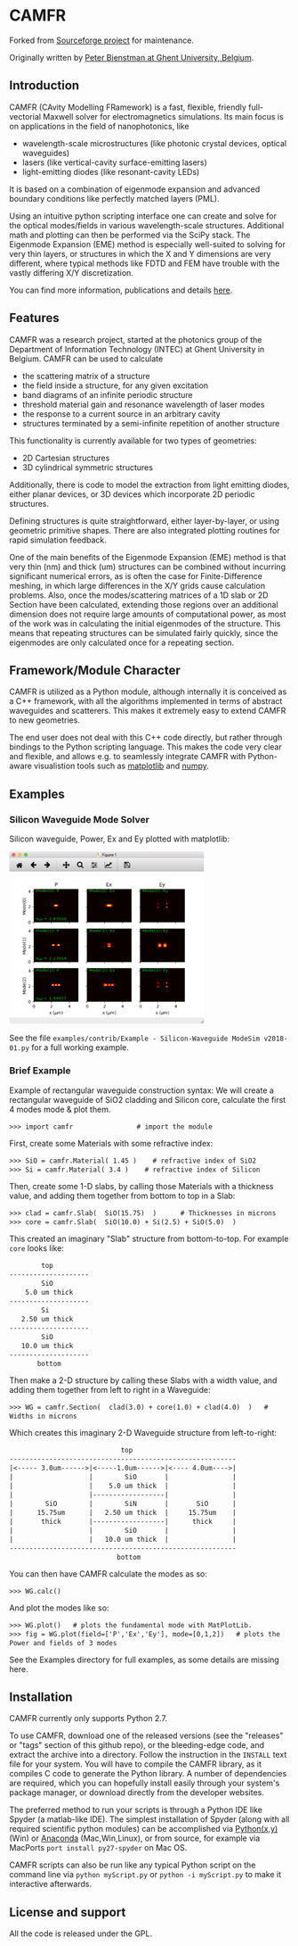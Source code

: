 # CAMFR

Forked from [Sourceforge project](http://camfr.sourceforge.net/) for maintenance.

Originally written by [Peter Bienstman at Ghent University, Belgium](http://www.photonics.intec.ugent.be/contact/people.asp?ID=5).


## Introduction

CAMFR (CAvity Modelling FRamework) is a fast, flexible, friendly full-vectorial Maxwell solver for electromagnetics simulations. Its main focus is on applications in the field of nanophotonics, like
- wavelength-scale microstructures (like photonic crystal devices, optical waveguides)
- lasers (like vertical-cavity surface-emitting lasers)
- light-emitting diodes (like resonant-cavity LEDs)

It is based on a combination of eigenmode expansion and advanced boundary conditions like perfectly matched layers (PML).  

Using an intuitive python scripting interface one can create and solve for the optical modes/fields in various wavelength-scale structures. Additional math and plotting can then be performed via the SciPy stack. The Eigenmode Expansion (EME) method is especially well-suited to solving for very thin layers, or structures in which the X and Y dimensions are very different, where typical methods like FDTD and FEM have trouble with the vastly differing X/Y discretization.

You can find more information, publications and details [here](http://www.photonics.intec.ugent.be/research/topics.asp?ID=17).



## Features

CAMFR was a research project, started at the photonics group of the Department of Information Technology (INTEC) at Ghent University in Belgium. CAMFR can be used to calculate
- the scattering matrix of a structure
- the field inside a structure, for any given excitation
- band diagrams of an infinite periodic structure
- threshold material gain and resonance wavelength of laser modes
- the response to a current source in an arbitrary cavity
- structures terminated by a semi-infinite repetition of another structure

This functionality is currently available for two types of geometries:
- 2D Cartesian structures
- 3D cylindrical symmetric structures

Additionally, there is code to model the extraction from light emitting diodes, either planar devices, or 3D devices which incorporate 2D periodic structures.

Defining structures is quite straightforward, either layer-by-layer, or using geometric primitive shapes. There are also integrated plotting routines for rapid simulation feedback.

One of the main benefits of the Eigenmode Expansion (EME) method is that very thin (nm) and thick (um) structures can be combined without incurring significant numerical errors, as is often the case for Finite-Difference meshing, in which large differences in the X/Y grids cause calculation problems. Also, once the modes/scattering matrices of a 1D slab or 2D Section have been calculated, extending those regions over an additional dimension does not require large amounts of computational power, as most of the work was in calculating the initial eigenmodes of the structure. This means that repeating structures can be simulated fairly quickly, since the eigenmodes are only calculated once for a repeating section.



## Framework/Module Character

CAMFR is utilized as a Python module, although internally it is conceived as a C++ framework, with all the algorithms implemented in terms of abstract waveguides and scatterers. This makes it extremely easy to extend CAMFR to new geometries.

The end user does not deal with this C++ code directly, but rather through bindings to the Python scripting language. This makes the code very clear and flexible, and allows e.g. to seamlessly integrate CAMFR with Python-aware visualistion tools such as [matplotlib](https://matplotlib.org) and [numpy](http://www.numpy.org).



## Examples
### Silicon Waveguide Mode Solver
Silicon waveguide, Power, Ex and Ey plotted with matplotlib:

<img src="examples/contrib/Silicon_WG_-_Modesolver_example_v1.png" width="350">

See the file `examples/contrib/Example - Silicon-Waveguide ModeSim v2018-01.py` for a full working example.

### Brief Example
Example of rectangular waveguide construction syntax: We will create a rectangular waveguide of SiO2 cladding and Silicon core, calculate the first 4 modes mode & plot them.  

    >>> import camfr                # import the module

First, create some Materials with some refractive index:

    >>> SiO = camfr.Material( 1.45 )    # refractive index of SiO2
    >>> Si = camfr.Material( 3.4 )    # refractive index of Silicon

Then, create some 1-D slabs, by calling those Materials with a thickness value, and adding them together from bottom to top in a Slab:

    >>> clad = camfr.Slab(  SiO(15.75)  )      # Thicknesses in microns
    >>> core = camfr.Slab(  SiO(10.0) + Si(2.5) + SiO(5.0)  )
    
This created an imaginary "Slab" structure from bottom-to-top. For example `core` looks like:

            top         
    --------------------
            SiO
        5.0 um thick
    --------------------
            Si
       2.50 um thick
    --------------------
            SiO
       10.0 um thick
    --------------------
           bottom

Then make a 2-D structure by calling these Slabs with a width value, and adding them together from left to right in a Waveguide:

    >>> WG = camfr.Section(  clad(3.0) + core(1.0) + clad(4.0)  )   # Widths in microns
    
Which creates this imaginary 2-D Waveguide structure from left-to-right:

                                top         
    ---------------------------------------------------------
    |<----- 3.0um------>|<-----1.0um------>|<---- 4.0um---->|
    |                   |        SiO       |                |
    |                   |    5.0 um thick  |                |                
    |                   |------------------|                |
    |        SiO        |        SiN       |       SiO      |
    |      15.75um      |   2.50 um thick  |     15.75um    |
    |       thick       |------------------|      thick     |
    |                   |        SiO       |                |
    |                   |   10.0 um thick  |                |
    ---------------------------------------------------------
                               bottom

You can then have CAMFR calculate the modes as so:

    >>> WG.calc()

And plot the modes like so:

    >>> WG.plot()   # plots the fundamental mode with MatPlotLib.
    >>> fig = WG.plot(field=['P','Ex','Ey'], mode=[0,1,2])   # plots the Power and fields of 3 modes
    
See the Examples directory for full examples, as some details are missing here.

## Installation
CAMFR currently only supports Python 2.7.

To use CAMFR, download one of the released versions (see the "releases" or "tags" section of this github repo), or the bleeding-edge code, and extract the archive into a directory.  Follow the instruction in the `INSTALL` text file for your system.  You will have to compile the CAMFR library, as it compiles C code to generate the Python library.  A number of dependencies are required, which you can hopefully install easily through your system's package manager, or download directly from the developer websites.

The preferred method to run your scripts is through a Python IDE like Spyder (a matlab-like IDE).  The simplest installation of Spyder (along with all required scientific python modules) can be accomplished via [Python(x,y)](https://code.google.com/p/pythonxy/) (Win) or [Anaconda](http://continuum.io/downloads) (Mac,Win,Linux), or from source, for example via MacPorts `port install py27-spyder` on Mac OS. 

CAMFR scripts can also be run like any typical Python script on the command line via `python myScript.py` or `python -i myScript.py` to make it interactive afterwards.



## License and support

All the code is released under the GPL.

